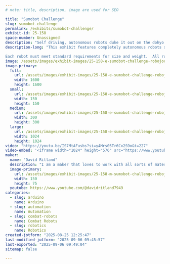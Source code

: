```yaml
---
# note: title, description, image are used for SEO

title: "Sumobot Challenge"
slug: sumobot-challenge
permalink: /exhibits/sumobot-challenge/
exhibit-id: 25-158
space-number: Unassigned
description: "Self driving, autonomous robots duke it out on the dohyo to see which Sumo robot reigns supreme!"
description-long: "This exhibit features completely autonomous robots squaring off to wrestle each other in the sumo dohyo.  Robots must react to their opponents, attack, feign, escape and attempt to push their opponents off the edge of the platform, while avoiding the opponent from doing the same!

Each robot must meet standard requirements for size and weight.  All rules available at http://robogames.net/rules/all-sumo.php (Unified Sumo Robot Rules).  Matches a series of three rounds with a point awarded each round. Rounds are at most 1 minute each."
image: /assets/images/exhibit-images/25-158-e-sumobot-challenge-robojoust-profile-300x300.jpg
image-primary: 
  full:
    url: /assets/images/exhibit-images/25-158-e-sumobot-challenge-robojoust-profile-full.jpg
    width: 1600
    height: 1600
  small:
    url: /assets/images/exhibit-images/25-158-e-sumobot-challenge-robojoust-profile-150x150.jpg
    width: 150
    height: 150
  medium:
    url: /assets/images/exhibit-images/25-158-e-sumobot-challenge-robojoust-profile-300x300.jpg
    width: 300
    height: 300
  large:
    url: /assets/images/exhibit-images/25-158-e-sumobot-challenge-robojoust-profile-1024x1024.jpg
    width: 1024
    height: 1024
video: "https://youtu.be/IS7MtAFusbs?si=y4Mrs05Tr6Cx2S9o&t=227"
video-embed: '<iframe width="1024" height="576" src="https://www.youtube.com/embed/IS7MtAFusbs?feature=oembed" frameborder="0" allow="accelerometer; autoplay; clipboard-write; encrypted-media; gyroscope; picture-in-picture; web-share" referrerpolicy="strict-origin-when-cross-origin" allowfullscreen title="Knights Out Sumo Joust Event - September 24, 2024"></iframe>'
maker: 
  name: "David Ritland"
  description: "I am a maker that loves to work with all sorts of materials from artistic to electronics."
  image-primary:
    url: /assets/images/exhibit-images/25-158-m-sumobot-challenge-robojoust-banner-150x75.jpg
    width: 150
    height: 75
  youtube: https://www.youtube.com/@davidritland7949
categories: 
  - slug: arduino
    name: Arduino
  - slug: automation
    name: Automation
  - slug: combat-robots
    name: Combat Robots
  - slug: robotics
    name: Robotics
created-jotform: "2025-08-25 12:25:47"
last-modified-jotform: "2025-09-06 09:45:57"
last-exported: "2025-09-06 09:49:04"
sitemap: false

---
```

